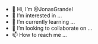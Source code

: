 - 👋 Hi, I’m @JonasGrandel
- 👀 I’m interested in ...
- 🌱 I’m currently learning ...
- 💞️ I’m looking to collaborate on ...
- 📫 How to reach me ...

<!---
JonasGrandel/JonasGrandel is a ✨ special ✨ repository because its `README.md` (this file) appears on your GitHub profile.
You can click the Preview link to take a look at your changes.
--->
